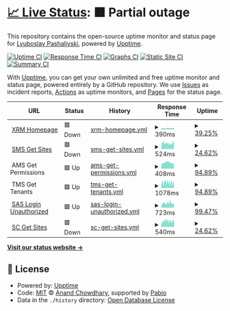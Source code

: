 # [📈 Live Status](https://demo.upptime.js.org): <!--live status--> **🟧 Partial outage**

This repository contains the open-source uptime monitor and status page for [Lyuboslav Pashaliyski](https://demo.upptime.js.org), powered by [Upptime](https://github.com/upptime/upptime).

[![Uptime CI](https://github.com/lyuboslav2406/status-xrm/workflows/Uptime%20CI/badge.svg)](https://github.com/lyuboslav2406/status-xrm/actions?query=workflow%3A%22Uptime+CI%22)
[![Response Time CI](https://github.com/lyuboslav2406/status-xrm/workflows/Response%20Time%20CI/badge.svg)](https://github.com/lyuboslav2406/status-xrm/actions?query=workflow%3A%22Response+Time+CI%22)
[![Graphs CI](https://github.com/lyuboslav2406/status-xrm/workflows/Graphs%20CI/badge.svg)](https://github.com/lyuboslav2406/status-xrm/actions?query=workflow%3A%22Graphs+CI%22)
[![Static Site CI](https://github.com/lyuboslav2406/status-xrm/workflows/Static%20Site%20CI/badge.svg)](https://github.com/lyuboslav2406/status-xrm/actions?query=workflow%3A%22Static+Site+CI%22)
[![Summary CI](https://github.com/lyuboslav2406/status-xrm/workflows/Summary%20CI/badge.svg)](https://github.com/lyuboslav2406/status-xrm/actions?query=workflow%3A%22Summary+CI%22)

With [Upptime](https://upptime.js.org), you can get your own unlimited and free uptime monitor and status page, powered entirely by a GitHub repository. We use [Issues](https://github.com/lyuboslav2406/status-xrm/issues) as incident reports, [Actions](https://github.com/lyuboslav2406/status-xrm/actions) as uptime monitors, and [Pages](https://demo.upptime.js.org) for the status page.

<!--start: status pages-->
<!-- This summary is generated by Upptime (https://github.com/upptime/upptime) -->
<!-- Do not edit this manually, your changes will be overwritten -->
<!-- prettier-ignore -->
| URL | Status | History | Response Time | Uptime |
| --- | ------ | ------- | ------------- | ------ |
| <img alt="" src="https://icons.duckduckgo.com/ip3/web.dev.cmxapp.cloud.ico" height="13"> [XRM Homepage](https://web.dev.cmxapp.cloud/) | 🟥 Down | [xrm-homepage.yml](https://github.com/lyuboslav2406/status-xrm/commits/HEAD/history/xrm-homepage.yml) | <details><summary><img alt="Response time graph" src="./graphs/xrm-homepage/response-time-week.png" height="20"> 390ms</summary><br><a href="https://health.dev.cmxapp.cloud/history/xrm-homepage"><img alt="Response time 407" src="https://img.shields.io/endpoint?url=https%3A%2F%2Fraw.githubusercontent.com%2Flyuboslav2406%2Fstatus-xrm%2FHEAD%2Fapi%2Fxrm-homepage%2Fresponse-time.json"></a><br><a href="https://health.dev.cmxapp.cloud/history/xrm-homepage"><img alt="24-hour response time 457" src="https://img.shields.io/endpoint?url=https%3A%2F%2Fraw.githubusercontent.com%2Flyuboslav2406%2Fstatus-xrm%2FHEAD%2Fapi%2Fxrm-homepage%2Fresponse-time-day.json"></a><br><a href="https://health.dev.cmxapp.cloud/history/xrm-homepage"><img alt="7-day response time 390" src="https://img.shields.io/endpoint?url=https%3A%2F%2Fraw.githubusercontent.com%2Flyuboslav2406%2Fstatus-xrm%2FHEAD%2Fapi%2Fxrm-homepage%2Fresponse-time-week.json"></a><br><a href="https://health.dev.cmxapp.cloud/history/xrm-homepage"><img alt="30-day response time 390" src="https://img.shields.io/endpoint?url=https%3A%2F%2Fraw.githubusercontent.com%2Flyuboslav2406%2Fstatus-xrm%2FHEAD%2Fapi%2Fxrm-homepage%2Fresponse-time-month.json"></a><br><a href="https://health.dev.cmxapp.cloud/history/xrm-homepage"><img alt="1-year response time 407" src="https://img.shields.io/endpoint?url=https%3A%2F%2Fraw.githubusercontent.com%2Flyuboslav2406%2Fstatus-xrm%2FHEAD%2Fapi%2Fxrm-homepage%2Fresponse-time-year.json"></a></details> | <details><summary><a href="https://health.dev.cmxapp.cloud/history/xrm-homepage">39.25%</a></summary><a href="https://health.dev.cmxapp.cloud/history/xrm-homepage"><img alt="All-time uptime 96.90%" src="https://img.shields.io/endpoint?url=https%3A%2F%2Fraw.githubusercontent.com%2Flyuboslav2406%2Fstatus-xrm%2FHEAD%2Fapi%2Fxrm-homepage%2Fuptime.json"></a><br><a href="https://health.dev.cmxapp.cloud/history/xrm-homepage"><img alt="24-hour uptime 32.69%" src="https://img.shields.io/endpoint?url=https%3A%2F%2Fraw.githubusercontent.com%2Flyuboslav2406%2Fstatus-xrm%2FHEAD%2Fapi%2Fxrm-homepage%2Fuptime-day.json"></a><br><a href="https://health.dev.cmxapp.cloud/history/xrm-homepage"><img alt="7-day uptime 39.25%" src="https://img.shields.io/endpoint?url=https%3A%2F%2Fraw.githubusercontent.com%2Flyuboslav2406%2Fstatus-xrm%2FHEAD%2Fapi%2Fxrm-homepage%2Fuptime-week.json"></a><br><a href="https://health.dev.cmxapp.cloud/history/xrm-homepage"><img alt="30-day uptime 86.02%" src="https://img.shields.io/endpoint?url=https%3A%2F%2Fraw.githubusercontent.com%2Flyuboslav2406%2Fstatus-xrm%2FHEAD%2Fapi%2Fxrm-homepage%2Fuptime-month.json"></a><br><a href="https://health.dev.cmxapp.cloud/history/xrm-homepage"><img alt="1-year uptime 96.90%" src="https://img.shields.io/endpoint?url=https%3A%2F%2Fraw.githubusercontent.com%2Flyuboslav2406%2Fstatus-xrm%2FHEAD%2Fapi%2Fxrm-homepage%2Fuptime-year.json"></a></details>
| <img alt="" src="https://www.milestonesys.com/favicon.ico" height="13"> [SMS Get Sites](https://sms.dev.cmxapp.cloud/sites) | 🟥 Down | [sms-get-sites.yml](https://github.com/lyuboslav2406/status-xrm/commits/HEAD/history/sms-get-sites.yml) | <details><summary><img alt="Response time graph" src="./graphs/sms-get-sites/response-time-week.png" height="20"> 524ms</summary><br><a href="https://health.dev.cmxapp.cloud/history/sms-get-sites"><img alt="Response time 642" src="https://img.shields.io/endpoint?url=https%3A%2F%2Fraw.githubusercontent.com%2Flyuboslav2406%2Fstatus-xrm%2FHEAD%2Fapi%2Fsms-get-sites%2Fresponse-time.json"></a><br><a href="https://health.dev.cmxapp.cloud/history/sms-get-sites"><img alt="24-hour response time 578" src="https://img.shields.io/endpoint?url=https%3A%2F%2Fraw.githubusercontent.com%2Flyuboslav2406%2Fstatus-xrm%2FHEAD%2Fapi%2Fsms-get-sites%2Fresponse-time-day.json"></a><br><a href="https://health.dev.cmxapp.cloud/history/sms-get-sites"><img alt="7-day response time 524" src="https://img.shields.io/endpoint?url=https%3A%2F%2Fraw.githubusercontent.com%2Flyuboslav2406%2Fstatus-xrm%2FHEAD%2Fapi%2Fsms-get-sites%2Fresponse-time-week.json"></a><br><a href="https://health.dev.cmxapp.cloud/history/sms-get-sites"><img alt="30-day response time 540" src="https://img.shields.io/endpoint?url=https%3A%2F%2Fraw.githubusercontent.com%2Flyuboslav2406%2Fstatus-xrm%2FHEAD%2Fapi%2Fsms-get-sites%2Fresponse-time-month.json"></a><br><a href="https://health.dev.cmxapp.cloud/history/sms-get-sites"><img alt="1-year response time 642" src="https://img.shields.io/endpoint?url=https%3A%2F%2Fraw.githubusercontent.com%2Flyuboslav2406%2Fstatus-xrm%2FHEAD%2Fapi%2Fsms-get-sites%2Fresponse-time-year.json"></a></details> | <details><summary><a href="https://health.dev.cmxapp.cloud/history/sms-get-sites">24.62%</a></summary><a href="https://health.dev.cmxapp.cloud/history/sms-get-sites"><img alt="All-time uptime 84.46%" src="https://img.shields.io/endpoint?url=https%3A%2F%2Fraw.githubusercontent.com%2Flyuboslav2406%2Fstatus-xrm%2FHEAD%2Fapi%2Fsms-get-sites%2Fuptime.json"></a><br><a href="https://health.dev.cmxapp.cloud/history/sms-get-sites"><img alt="24-hour uptime 24.61%" src="https://img.shields.io/endpoint?url=https%3A%2F%2Fraw.githubusercontent.com%2Flyuboslav2406%2Fstatus-xrm%2FHEAD%2Fapi%2Fsms-get-sites%2Fuptime-day.json"></a><br><a href="https://health.dev.cmxapp.cloud/history/sms-get-sites"><img alt="7-day uptime 24.62%" src="https://img.shields.io/endpoint?url=https%3A%2F%2Fraw.githubusercontent.com%2Flyuboslav2406%2Fstatus-xrm%2FHEAD%2Fapi%2Fsms-get-sites%2Fuptime-week.json"></a><br><a href="https://health.dev.cmxapp.cloud/history/sms-get-sites"><img alt="30-day uptime 45.44%" src="https://img.shields.io/endpoint?url=https%3A%2F%2Fraw.githubusercontent.com%2Flyuboslav2406%2Fstatus-xrm%2FHEAD%2Fapi%2Fsms-get-sites%2Fuptime-month.json"></a><br><a href="https://health.dev.cmxapp.cloud/history/sms-get-sites"><img alt="1-year uptime 84.46%" src="https://img.shields.io/endpoint?url=https%3A%2F%2Fraw.githubusercontent.com%2Flyuboslav2406%2Fstatus-xrm%2FHEAD%2Fapi%2Fsms-get-sites%2Fuptime-year.json"></a></details>
| <img alt="" src="https://www.milestonesys.com/favicon.ico" height="13"> AMS Get Permissions | 🟩 Up | [ams-get-permissions.yml](https://github.com/lyuboslav2406/status-xrm/commits/HEAD/history/ams-get-permissions.yml) | <details><summary><img alt="Response time graph" src="./graphs/ams-get-permissions/response-time-week.png" height="20"> 408ms</summary><br><a href="https://health.dev.cmxapp.cloud/history/ams-get-permissions"><img alt="Response time 544" src="https://img.shields.io/endpoint?url=https%3A%2F%2Fraw.githubusercontent.com%2Flyuboslav2406%2Fstatus-xrm%2FHEAD%2Fapi%2Fams-get-permissions%2Fresponse-time.json"></a><br><a href="https://health.dev.cmxapp.cloud/history/ams-get-permissions"><img alt="24-hour response time 353" src="https://img.shields.io/endpoint?url=https%3A%2F%2Fraw.githubusercontent.com%2Flyuboslav2406%2Fstatus-xrm%2FHEAD%2Fapi%2Fams-get-permissions%2Fresponse-time-day.json"></a><br><a href="https://health.dev.cmxapp.cloud/history/ams-get-permissions"><img alt="7-day response time 408" src="https://img.shields.io/endpoint?url=https%3A%2F%2Fraw.githubusercontent.com%2Flyuboslav2406%2Fstatus-xrm%2FHEAD%2Fapi%2Fams-get-permissions%2Fresponse-time-week.json"></a><br><a href="https://health.dev.cmxapp.cloud/history/ams-get-permissions"><img alt="30-day response time 435" src="https://img.shields.io/endpoint?url=https%3A%2F%2Fraw.githubusercontent.com%2Flyuboslav2406%2Fstatus-xrm%2FHEAD%2Fapi%2Fams-get-permissions%2Fresponse-time-month.json"></a><br><a href="https://health.dev.cmxapp.cloud/history/ams-get-permissions"><img alt="1-year response time 544" src="https://img.shields.io/endpoint?url=https%3A%2F%2Fraw.githubusercontent.com%2Flyuboslav2406%2Fstatus-xrm%2FHEAD%2Fapi%2Fams-get-permissions%2Fresponse-time-year.json"></a></details> | <details><summary><a href="https://health.dev.cmxapp.cloud/history/ams-get-permissions">94.89%</a></summary><a href="https://health.dev.cmxapp.cloud/history/ams-get-permissions"><img alt="All-time uptime 93.96%" src="https://img.shields.io/endpoint?url=https%3A%2F%2Fraw.githubusercontent.com%2Flyuboslav2406%2Fstatus-xrm%2FHEAD%2Fapi%2Fams-get-permissions%2Fuptime.json"></a><br><a href="https://health.dev.cmxapp.cloud/history/ams-get-permissions"><img alt="24-hour uptime 91.25%" src="https://img.shields.io/endpoint?url=https%3A%2F%2Fraw.githubusercontent.com%2Flyuboslav2406%2Fstatus-xrm%2FHEAD%2Fapi%2Fams-get-permissions%2Fuptime-day.json"></a><br><a href="https://health.dev.cmxapp.cloud/history/ams-get-permissions"><img alt="7-day uptime 94.89%" src="https://img.shields.io/endpoint?url=https%3A%2F%2Fraw.githubusercontent.com%2Flyuboslav2406%2Fstatus-xrm%2FHEAD%2Fapi%2Fams-get-permissions%2Fuptime-week.json"></a><br><a href="https://health.dev.cmxapp.cloud/history/ams-get-permissions"><img alt="30-day uptime 96.76%" src="https://img.shields.io/endpoint?url=https%3A%2F%2Fraw.githubusercontent.com%2Flyuboslav2406%2Fstatus-xrm%2FHEAD%2Fapi%2Fams-get-permissions%2Fuptime-month.json"></a><br><a href="https://health.dev.cmxapp.cloud/history/ams-get-permissions"><img alt="1-year uptime 93.96%" src="https://img.shields.io/endpoint?url=https%3A%2F%2Fraw.githubusercontent.com%2Flyuboslav2406%2Fstatus-xrm%2FHEAD%2Fapi%2Fams-get-permissions%2Fuptime-year.json"></a></details>
| <img alt="" src="https://www.milestonesys.com/favicon.ico" height="13"> TMS Get Tenants | 🟩 Up | [tms-get-tenants.yml](https://github.com/lyuboslav2406/status-xrm/commits/HEAD/history/tms-get-tenants.yml) | <details><summary><img alt="Response time graph" src="./graphs/tms-get-tenants/response-time-week.png" height="20"> 1078ms</summary><br><a href="https://health.dev.cmxapp.cloud/history/tms-get-tenants"><img alt="Response time 991" src="https://img.shields.io/endpoint?url=https%3A%2F%2Fraw.githubusercontent.com%2Flyuboslav2406%2Fstatus-xrm%2FHEAD%2Fapi%2Ftms-get-tenants%2Fresponse-time.json"></a><br><a href="https://health.dev.cmxapp.cloud/history/tms-get-tenants"><img alt="24-hour response time 1028" src="https://img.shields.io/endpoint?url=https%3A%2F%2Fraw.githubusercontent.com%2Flyuboslav2406%2Fstatus-xrm%2FHEAD%2Fapi%2Ftms-get-tenants%2Fresponse-time-day.json"></a><br><a href="https://health.dev.cmxapp.cloud/history/tms-get-tenants"><img alt="7-day response time 1078" src="https://img.shields.io/endpoint?url=https%3A%2F%2Fraw.githubusercontent.com%2Flyuboslav2406%2Fstatus-xrm%2FHEAD%2Fapi%2Ftms-get-tenants%2Fresponse-time-week.json"></a><br><a href="https://health.dev.cmxapp.cloud/history/tms-get-tenants"><img alt="30-day response time 1066" src="https://img.shields.io/endpoint?url=https%3A%2F%2Fraw.githubusercontent.com%2Flyuboslav2406%2Fstatus-xrm%2FHEAD%2Fapi%2Ftms-get-tenants%2Fresponse-time-month.json"></a><br><a href="https://health.dev.cmxapp.cloud/history/tms-get-tenants"><img alt="1-year response time 991" src="https://img.shields.io/endpoint?url=https%3A%2F%2Fraw.githubusercontent.com%2Flyuboslav2406%2Fstatus-xrm%2FHEAD%2Fapi%2Ftms-get-tenants%2Fresponse-time-year.json"></a></details> | <details><summary><a href="https://health.dev.cmxapp.cloud/history/tms-get-tenants">94.89%</a></summary><a href="https://health.dev.cmxapp.cloud/history/tms-get-tenants"><img alt="All-time uptime 94.78%" src="https://img.shields.io/endpoint?url=https%3A%2F%2Fraw.githubusercontent.com%2Flyuboslav2406%2Fstatus-xrm%2FHEAD%2Fapi%2Ftms-get-tenants%2Fuptime.json"></a><br><a href="https://health.dev.cmxapp.cloud/history/tms-get-tenants"><img alt="24-hour uptime 91.25%" src="https://img.shields.io/endpoint?url=https%3A%2F%2Fraw.githubusercontent.com%2Flyuboslav2406%2Fstatus-xrm%2FHEAD%2Fapi%2Ftms-get-tenants%2Fuptime-day.json"></a><br><a href="https://health.dev.cmxapp.cloud/history/tms-get-tenants"><img alt="7-day uptime 94.89%" src="https://img.shields.io/endpoint?url=https%3A%2F%2Fraw.githubusercontent.com%2Flyuboslav2406%2Fstatus-xrm%2FHEAD%2Fapi%2Ftms-get-tenants%2Fuptime-week.json"></a><br><a href="https://health.dev.cmxapp.cloud/history/tms-get-tenants"><img alt="30-day uptime 96.86%" src="https://img.shields.io/endpoint?url=https%3A%2F%2Fraw.githubusercontent.com%2Flyuboslav2406%2Fstatus-xrm%2FHEAD%2Fapi%2Ftms-get-tenants%2Fuptime-month.json"></a><br><a href="https://health.dev.cmxapp.cloud/history/tms-get-tenants"><img alt="1-year uptime 94.78%" src="https://img.shields.io/endpoint?url=https%3A%2F%2Fraw.githubusercontent.com%2Flyuboslav2406%2Fstatus-xrm%2FHEAD%2Fapi%2Ftms-get-tenants%2Fuptime-year.json"></a></details>
| <img alt="" src="https://www.milestonesys.com/favicon.ico" height="13"> [SAS Login Unauthorized](https://sas.dev.cmxapp.cloud/auth/awsidentity/) | 🟩 Up | [sas-login-unauthorized.yml](https://github.com/lyuboslav2406/status-xrm/commits/HEAD/history/sas-login-unauthorized.yml) | <details><summary><img alt="Response time graph" src="./graphs/sas-login-unauthorized/response-time-week.png" height="20"> 723ms</summary><br><a href="https://health.dev.cmxapp.cloud/history/sas-login-unauthorized"><img alt="Response time 889" src="https://img.shields.io/endpoint?url=https%3A%2F%2Fraw.githubusercontent.com%2Flyuboslav2406%2Fstatus-xrm%2FHEAD%2Fapi%2Fsas-login-unauthorized%2Fresponse-time.json"></a><br><a href="https://health.dev.cmxapp.cloud/history/sas-login-unauthorized"><img alt="24-hour response time 639" src="https://img.shields.io/endpoint?url=https%3A%2F%2Fraw.githubusercontent.com%2Flyuboslav2406%2Fstatus-xrm%2FHEAD%2Fapi%2Fsas-login-unauthorized%2Fresponse-time-day.json"></a><br><a href="https://health.dev.cmxapp.cloud/history/sas-login-unauthorized"><img alt="7-day response time 723" src="https://img.shields.io/endpoint?url=https%3A%2F%2Fraw.githubusercontent.com%2Flyuboslav2406%2Fstatus-xrm%2FHEAD%2Fapi%2Fsas-login-unauthorized%2Fresponse-time-week.json"></a><br><a href="https://health.dev.cmxapp.cloud/history/sas-login-unauthorized"><img alt="30-day response time 697" src="https://img.shields.io/endpoint?url=https%3A%2F%2Fraw.githubusercontent.com%2Flyuboslav2406%2Fstatus-xrm%2FHEAD%2Fapi%2Fsas-login-unauthorized%2Fresponse-time-month.json"></a><br><a href="https://health.dev.cmxapp.cloud/history/sas-login-unauthorized"><img alt="1-year response time 889" src="https://img.shields.io/endpoint?url=https%3A%2F%2Fraw.githubusercontent.com%2Flyuboslav2406%2Fstatus-xrm%2FHEAD%2Fapi%2Fsas-login-unauthorized%2Fresponse-time-year.json"></a></details> | <details><summary><a href="https://health.dev.cmxapp.cloud/history/sas-login-unauthorized">99.47%</a></summary><a href="https://health.dev.cmxapp.cloud/history/sas-login-unauthorized"><img alt="All-time uptime 99.94%" src="https://img.shields.io/endpoint?url=https%3A%2F%2Fraw.githubusercontent.com%2Flyuboslav2406%2Fstatus-xrm%2FHEAD%2Fapi%2Fsas-login-unauthorized%2Fuptime.json"></a><br><a href="https://health.dev.cmxapp.cloud/history/sas-login-unauthorized"><img alt="24-hour uptime 100.00%" src="https://img.shields.io/endpoint?url=https%3A%2F%2Fraw.githubusercontent.com%2Flyuboslav2406%2Fstatus-xrm%2FHEAD%2Fapi%2Fsas-login-unauthorized%2Fuptime-day.json"></a><br><a href="https://health.dev.cmxapp.cloud/history/sas-login-unauthorized"><img alt="7-day uptime 99.47%" src="https://img.shields.io/endpoint?url=https%3A%2F%2Fraw.githubusercontent.com%2Flyuboslav2406%2Fstatus-xrm%2FHEAD%2Fapi%2Fsas-login-unauthorized%2Fuptime-week.json"></a><br><a href="https://health.dev.cmxapp.cloud/history/sas-login-unauthorized"><img alt="30-day uptime 99.88%" src="https://img.shields.io/endpoint?url=https%3A%2F%2Fraw.githubusercontent.com%2Flyuboslav2406%2Fstatus-xrm%2FHEAD%2Fapi%2Fsas-login-unauthorized%2Fuptime-month.json"></a><br><a href="https://health.dev.cmxapp.cloud/history/sas-login-unauthorized"><img alt="1-year uptime 99.94%" src="https://img.shields.io/endpoint?url=https%3A%2F%2Fraw.githubusercontent.com%2Flyuboslav2406%2Fstatus-xrm%2FHEAD%2Fapi%2Fsas-login-unauthorized%2Fuptime-year.json"></a></details>
| <img alt="" src="https://www.milestonesys.com/favicon.ico" height="13"> [SC Get Sites](https://sc.dev.cmxapp.cloud/vms/rest/v1/sites) | 🟥 Down | [sc-get-sites.yml](https://github.com/lyuboslav2406/status-xrm/commits/HEAD/history/sc-get-sites.yml) | <details><summary><img alt="Response time graph" src="./graphs/sc-get-sites/response-time-week.png" height="20"> 540ms</summary><br><a href="https://health.dev.cmxapp.cloud/history/sc-get-sites"><img alt="Response time 561" src="https://img.shields.io/endpoint?url=https%3A%2F%2Fraw.githubusercontent.com%2Flyuboslav2406%2Fstatus-xrm%2FHEAD%2Fapi%2Fsc-get-sites%2Fresponse-time.json"></a><br><a href="https://health.dev.cmxapp.cloud/history/sc-get-sites"><img alt="24-hour response time 591" src="https://img.shields.io/endpoint?url=https%3A%2F%2Fraw.githubusercontent.com%2Flyuboslav2406%2Fstatus-xrm%2FHEAD%2Fapi%2Fsc-get-sites%2Fresponse-time-day.json"></a><br><a href="https://health.dev.cmxapp.cloud/history/sc-get-sites"><img alt="7-day response time 540" src="https://img.shields.io/endpoint?url=https%3A%2F%2Fraw.githubusercontent.com%2Flyuboslav2406%2Fstatus-xrm%2FHEAD%2Fapi%2Fsc-get-sites%2Fresponse-time-week.json"></a><br><a href="https://health.dev.cmxapp.cloud/history/sc-get-sites"><img alt="30-day response time 533" src="https://img.shields.io/endpoint?url=https%3A%2F%2Fraw.githubusercontent.com%2Flyuboslav2406%2Fstatus-xrm%2FHEAD%2Fapi%2Fsc-get-sites%2Fresponse-time-month.json"></a><br><a href="https://health.dev.cmxapp.cloud/history/sc-get-sites"><img alt="1-year response time 561" src="https://img.shields.io/endpoint?url=https%3A%2F%2Fraw.githubusercontent.com%2Flyuboslav2406%2Fstatus-xrm%2FHEAD%2Fapi%2Fsc-get-sites%2Fresponse-time-year.json"></a></details> | <details><summary><a href="https://health.dev.cmxapp.cloud/history/sc-get-sites">24.62%</a></summary><a href="https://health.dev.cmxapp.cloud/history/sc-get-sites"><img alt="All-time uptime 52.20%" src="https://img.shields.io/endpoint?url=https%3A%2F%2Fraw.githubusercontent.com%2Flyuboslav2406%2Fstatus-xrm%2FHEAD%2Fapi%2Fsc-get-sites%2Fuptime.json"></a><br><a href="https://health.dev.cmxapp.cloud/history/sc-get-sites"><img alt="24-hour uptime 24.61%" src="https://img.shields.io/endpoint?url=https%3A%2F%2Fraw.githubusercontent.com%2Flyuboslav2406%2Fstatus-xrm%2FHEAD%2Fapi%2Fsc-get-sites%2Fuptime-day.json"></a><br><a href="https://health.dev.cmxapp.cloud/history/sc-get-sites"><img alt="7-day uptime 24.62%" src="https://img.shields.io/endpoint?url=https%3A%2F%2Fraw.githubusercontent.com%2Flyuboslav2406%2Fstatus-xrm%2FHEAD%2Fapi%2Fsc-get-sites%2Fuptime-week.json"></a><br><a href="https://health.dev.cmxapp.cloud/history/sc-get-sites"><img alt="30-day uptime 45.61%" src="https://img.shields.io/endpoint?url=https%3A%2F%2Fraw.githubusercontent.com%2Flyuboslav2406%2Fstatus-xrm%2FHEAD%2Fapi%2Fsc-get-sites%2Fuptime-month.json"></a><br><a href="https://health.dev.cmxapp.cloud/history/sc-get-sites"><img alt="1-year uptime 52.20%" src="https://img.shields.io/endpoint?url=https%3A%2F%2Fraw.githubusercontent.com%2Flyuboslav2406%2Fstatus-xrm%2FHEAD%2Fapi%2Fsc-get-sites%2Fuptime-year.json"></a></details>

<!--end: status pages-->

[**Visit our status website →**](https://demo.upptime.js.org)

## 📄 License

- Powered by: [Upptime](https://github.com/upptime/upptime)
- Code: [MIT](./LICENSE) © [Anand Chowdhary](https://anandchowdhary.com), supported by [Pabio](https://pabio.com)
- Data in the `./history` directory: [Open Database License](https://opendatacommons.org/licenses/odbl/1-0/)
